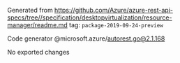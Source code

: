 Generated from https://github.com/Azure/azure-rest-api-specs/tree//specification/desktopvirtualization/resource-manager/readme.md tag: `package-2019-09-24-preview`

Code generator @microsoft.azure/autorest.go@2.1.168

No exported changes